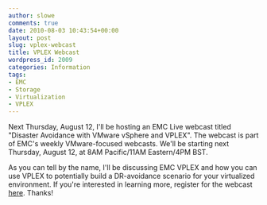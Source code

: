 ```yaml
---
author: slowe
comments: true
date: 2010-08-03 10:43:54+00:00
layout: post
slug: vplex-webcast
title: VPLEX Webcast
wordpress_id: 2009
categories: Information
tags:
- EMC
- Storage
- Virtualization
- VPLEX
---
```


Next Thursday, August 12, I'll be hosting an EMC Live webcast titled "Disaster Avoidance with VMware vSphere and VPLEX". The webcast is part of EMC's weekly VMware-focused webcasts. We'll be starting next Thursday, August 12, at 8AM Pacific/11AM Eastern/4PM BST.

As you can tell by the name, I'll be discussing EMC VPLEX and how you can use VPLEX to potentially build a DR-avoidance scenario for your virtualized environment. If you're interested in learning more, register for the webcast [here](http://info.emc.com/mk/get/DBM8190-9808_raf_lp?reg_src=WEB_Blog_Scott_Lowe). Thanks!
